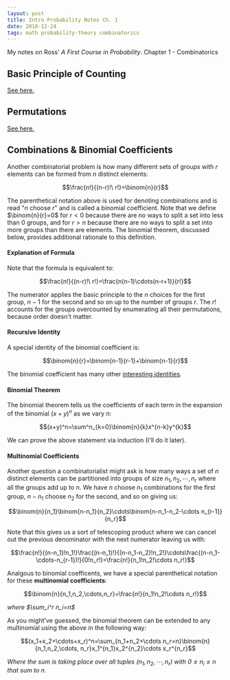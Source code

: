 ```yaml
---
layout: post
title: Intro Probability Notes Ch. 1
date: 2018-12-24
tags: math probability-theory combinatorics
---
```

My notes on Ross' *A First Course in Probability*. Chapter 1 - Combinatorics

<!-- ## Basic Principle of Counting
The basic principle of counting states that if two events are independent and the first has $m$ possible outcomes and the second has $n$ possible outcomes, then the events taken together have $mn$ possible outcomes.

Formally, if $A$ is the set of all outcomes of the first experiment and $B$ the second:

$$A=\{a_1,a_2,\cdots,a_m\}\ \ \ \ \ B=\{b_1,b_2,\cdots,b_n\}$$

then the set of combined outcomes is just their [cartesian product](\cartesian-product) $A\times B$:

$$A\times B=\{(a,b)\mid a\in A\wedge b\in B\}=\left\{
\begin{matrix}
    (a_1,b_1), & (a_1,b_2), & \dots & (a_1,b_n), \\
    (a_2,b_1), & (a_2,b_2), & \dots & (a_2,b_n), \\
    \vdots & \vdots & \ddots & \vdots \\
    (a_m,b_1), & (a_m,b_2), & \dots & (a_m,b_n)
\end{matrix}\right\}$$

The basic principle, then, just reiterates that the [product of cardinalities](\cartesian-product#cardinal-multiplication) is equal to the cardinality of the cartesian product:

$$|A\times B|=|A||B|=mn$$

This of course generalizes to, not just two, but any number of independent events due to the properties of multiplication. It even generalizes to infinite cardinalities, although those aren't particularly useful in combinatorics.

#### Independence of Outcomes
It is important to note that if the outcome of the first experiment *does*  affect the second experiment (i.e. not independent), then certain pairs of outcomes may not be possible, e.g. $(a_3,b_2)$. The cartesian product, then, wouldn't represent all possible outcomes as it would include impossible ones as well.

Sometimes if the first event affects the second, it is possible to still use the basic principle regardless of the particular sets of outcomes. For example, if we want the set of all two digit strings with no repeats we have 10 choices of digits for the first digit and 9 choices for the second:

$$|\{(0,1),(2,3),(9,3),\cdots\}|=10\cdot 9=90$$

Notice that while we cannot represent the above as a cartesian product of two sets (i.e. it doesn't have a [cartesian factorization](\cartesian-product#cartesian-factorization)) because the set of possible choices of the second element changes for every choice of the first element, we do know the *cardinality* of the set of second choices and thus can still use the basic principle. -->

## Basic Principle of Counting
[See here.](/principle-of-counting)

## Permutations
<!-- Given a set of $n$ distinct elements, we can use the basic principle to derive the number of ways we can arrange, or **permutate**, them. If we have $n$ choices for the first element, $n-1$ for the second and so on, we are left with:

$$n(n-1)(n-2)\cdots 3\cdot 2\cdot 1=n!$$

And so there are $n!$ way to rearrange a list of $n$ *distinct* elements. What if they aren't distinct? Given a multiset of size $n$ with $r$ unique elements, each with their own multiplicities $m_i$, the number of permutations is given by:

$$\frac{n!}{m_1!m_2!\cdots m_{r-1}!m_r!}$$

*to be clear $n$ is the sum of the multiplicities of the elements in the multiset: $n=\sum_1^r m_i$*

Dividing by the factorial of each element's multiplicity accounts for all the permutations where identical elements were swapped (leading to no change). Notice that this definition generalizes the unique element case where all the multiplicities are 1. -->

[See here.](/permutations)

<!--more-->

## Combinations & Binomial Coefficients
Another combinatorial problem is how many different sets of groups with $r$ elements can be formed from $n$ distinct elements:

$$\frac{n!}{(n-r)!\ r!}=\binom{n}{r}$$

The parenthetical notation above is used for denoting combinations and is read "$n$ choose $r$" and is called a binomial coefficient. Note that we define $\binom{n}{r}=0$ for $r< 0$ because there are no ways to split a set into less than 0 groups, and for $r>n$ because there are no ways to split a set into more groups than there are elements. The binomial theorem, discussed below, provides additional rationale to this definition.

#### Explanation of Formula
Note that the formula is equivalent to:

$$\frac{n!}{(n-r)!\ r!}=\frac{n(n-1)\cdots(n-r+1)}{r!}$$

The numerator applies the basic principle to the $n$ choices for the first group, $n-1$ for the second and so on up to the number of groups $r$. The $r!$ accounts for the groups overcounted by enumerating all their permutations, because order doesn't matter.

#### Recursive Identity
A special identity of the binomial coefficient is:

$$\binom{n}{r}=\binom{n-1}{r-1}+\binom{n-1}{r}$$

The binomial coefficient has many other [interesting identities](https://en.wikipedia.org/wiki/Binomial_coefficient#Identities_involving_binomial_coefficients).

#### Binomial Theorem
The binomial theorem tells us the coefficients of each term in the expansion of the binomial $(x+y)^n$ as we vary $n$:

$$(x+y)^n=\sum^n_{k=0}\binom{n}{k}x^{n-k}y^{k}$$

We can prove the above statement via induction (I'll do it later).

#### Multinomial Coefficients
Another question a combinatorialist might ask is how many ways a set of $n$ distinct elements can be partitioned into groups of size $n_1,n_2,\cdots,n_r$ where all the groups add up to $n$. We have $n$ choose $n_1$ combinations for the first group, $n-n_1$ choose $n_2$ for the second, and so on giving us:

$$\binom{n}{n_1}\binom{n-n_1}{n_2}\cdots\binom{n-n_1-n_2-\cdots n_{r-1}}{n_r}$$

Note that this gives us a sort of telescoping product where we can cancel out the previous denominator with the next numerator leaving us with:

$$\frac{n!}{(n-n_1)!n_1!}\frac{(n-n_1)!}{(n-n_1-n_2)!n_2!}\cdots\frac{(n-n_1-\cdots-n_{r-1})!}{0!n_r!}=\frac{n!}{n_1!n_2!\cdots n_r!}$$

Analgous to binomial coefficents, we have a special parenthetical notation for these **multinomial coefficients**:

$$\binom{n}{n_1,n_2,\cdots,n_r}=\frac{n!}{n_1!n_2!\cdots n_r!}$$

*where $\sum_i^r n_i=n$*

As you might've guessed, the binomial theorem can be extended to any multinomial using the above in the following way:

$$(x_1+x_2+\cdots+x_r)^n=\sum_{n_1+n_2+\cdots n_r=n}\binom{n}{n_1,n_2,\cdots, n_r}x_1^{n_1}x_2^{n_2}\cdots x_r^{n_r}$$

*Where the sum is taking place over all tuples $(n_1,n_2,\cdots,n_r)$ with $0\le n_i\le n$ that sum to $n$.*

<!-- TODO:
- Pascal's triangle
- Generalization of Pascal's Triangle. -->
